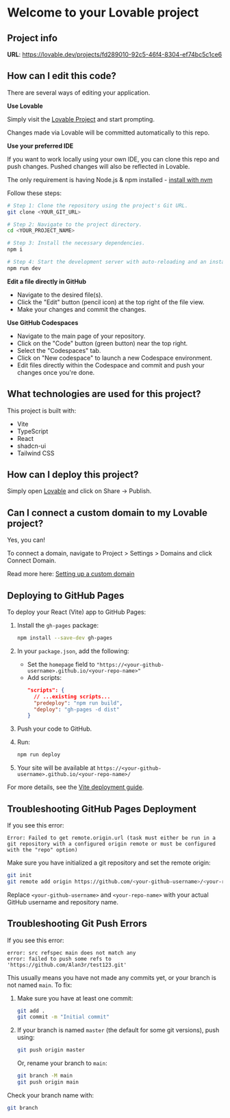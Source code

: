 # Welcome to your Lovable project

## Project info

**URL**: https://lovable.dev/projects/fd289010-92c5-46f4-8304-ef74bc5c1ce6

## How can I edit this code?

There are several ways of editing your application.

**Use Lovable**

Simply visit the [Lovable Project](https://lovable.dev/projects/fd289010-92c5-46f4-8304-ef74bc5c1ce6) and start prompting.

Changes made via Lovable will be committed automatically to this repo.

**Use your preferred IDE**

If you want to work locally using your own IDE, you can clone this repo and push changes. Pushed changes will also be reflected in Lovable.

The only requirement is having Node.js & npm installed - [install with nvm](https://github.com/nvm-sh/nvm#installing-and-updating)

Follow these steps:

```sh
# Step 1: Clone the repository using the project's Git URL.
git clone <YOUR_GIT_URL>

# Step 2: Navigate to the project directory.
cd <YOUR_PROJECT_NAME>

# Step 3: Install the necessary dependencies.
npm i

# Step 4: Start the development server with auto-reloading and an instant preview.
npm run dev
```

**Edit a file directly in GitHub**

- Navigate to the desired file(s).
- Click the "Edit" button (pencil icon) at the top right of the file view.
- Make your changes and commit the changes.

**Use GitHub Codespaces**

- Navigate to the main page of your repository.
- Click on the "Code" button (green button) near the top right.
- Select the "Codespaces" tab.
- Click on "New codespace" to launch a new Codespace environment.
- Edit files directly within the Codespace and commit and push your changes once you're done.

## What technologies are used for this project?

This project is built with:

- Vite
- TypeScript
- React
- shadcn-ui
- Tailwind CSS

## How can I deploy this project?

Simply open [Lovable](https://lovable.dev/projects/fd289010-92c5-46f4-8304-ef74bc5c1ce6) and click on Share -> Publish.

## Can I connect a custom domain to my Lovable project?

Yes, you can!

To connect a domain, navigate to Project > Settings > Domains and click Connect Domain.

Read more here: [Setting up a custom domain](https://docs.lovable.dev/tips-tricks/custom-domain#step-by-step-guide)

## Deploying to GitHub Pages

To deploy your React (Vite) app to GitHub Pages:

1. Install the `gh-pages` package:
   ```sh
   npm install --save-dev gh-pages
   ```

2. In your `package.json`, add the following:
   - Set the `homepage` field to `"https://<your-github-username>.github.io/<your-repo-name>"`
   - Add scripts:
     ```json
     "scripts": {
       // ...existing scripts...
       "predeploy": "npm run build",
       "deploy": "gh-pages -d dist"
     }
     ```

3. Push your code to GitHub.

4. Run:
   ```sh
   npm run deploy
   ```

5. Your site will be available at `https://<your-github-username>.github.io/<your-repo-name>/`

For more details, see the [Vite deployment guide](https://vitejs.dev/guide/static-deploy.html#github-pages).

## Troubleshooting GitHub Pages Deployment

If you see this error:
```
Error: Failed to get remote.origin.url (task must either be run in a git repository with a configured origin remote or must be configured with the "repo" option)
```
Make sure you have initialized a git repository and set the remote origin:

```sh
git init
git remote add origin https://github.com/<your-github-username>/<your-repo-name>.git
```

Replace `<your-github-username>` and `<your-repo-name>` with your actual GitHub username and repository name.

## Troubleshooting Git Push Errors

If you see this error:
```
error: src refspec main does not match any
error: failed to push some refs to 'https://github.com/Alan3r/test123.git'
```
This usually means you have not made any commits yet, or your branch is not named `main`. To fix:

1. Make sure you have at least one commit:
   ```sh
   git add .
   git commit -m "Initial commit"
   ```

2. If your branch is named `master` (the default for some git versions), push using:
   ```sh
   git push origin master
   ```
   Or, rename your branch to `main`:
   ```sh
   git branch -M main
   git push origin main
   ```

Check your branch name with:
```sh
git branch
```
